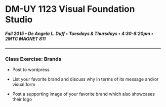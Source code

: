 # DM-UY 1123 Visual Foundation Studio
##### Fall 2015 • De Angela L. Duff • Tuesdays & Thursdays • 4:30-6:20pm • 2MTC MAGNET 811 
---

### Class Exercise: Brands

* Post to wordpress

* List your favorite brand and discuss why in terms of its message and/or visual form

* Post a supporting image of your favorite brand which also showcases their logo


